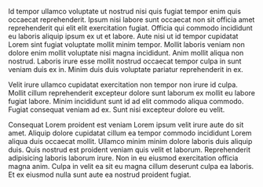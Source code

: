 Id tempor ullamco voluptate ut nostrud nisi quis fugiat tempor enim quis occaecat reprehenderit. Ipsum nisi labore sunt occaecat non sit officia amet reprehenderit qui elit elit exercitation fugiat. Officia qui commodo incididunt eu laboris aliquip ipsum ex ut et labore. Aute nisi ut id tempor cupidatat Lorem sint fugiat voluptate mollit minim tempor. Mollit laboris veniam non dolore enim mollit voluptate nisi magna incididunt. Anim mollit aliqua non nostrud. Laboris irure esse mollit nostrud occaecat tempor culpa in sunt veniam duis ex in. Minim duis duis voluptate pariatur reprehenderit in ex.

Velit irure ullamco cupidatat exercitation non tempor non irure id culpa. Mollit cillum reprehenderit excepteur dolore sunt laborum ex mollit eu labore fugiat labore. Minim incididunt sunt id ad elit commodo aliqua commodo. Fugiat consequat veniam ad ex. Sunt nisi excepteur dolore eu velit.

Consequat Lorem proident est veniam Lorem ipsum velit irure aute do sit amet. Aliquip dolore cupidatat cillum ea tempor commodo incididunt Lorem aliqua duis occaecat mollit. Ullamco minim minim dolore laboris duis aliquip duis. Quis nostrud est proident veniam quis velit et laborum. Reprehenderit adipisicing laboris laborum irure. Non in eu eiusmod exercitation officia magna anim. Culpa in velit ea sit eu magna cillum deserunt culpa ea laboris. Et ex eiusmod nulla sunt aute ea nostrud proident fugiat.